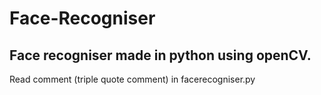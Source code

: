 # Face-Recogniser
Face recogniser made in python using openCV.
-----------------
Read comment (triple quote comment) in facerecogniser.py

